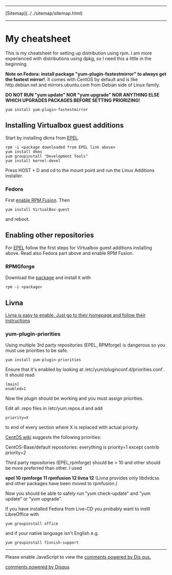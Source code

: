 <!DOCTYPE html>
<html>
<head>
<meta charset="UTF-8" />
<!-- <meta http-equiv="refresh" content="60" /> -->
<meta name="description" content="My cheatsheet for rpm based distributions, mainly CentOS/Fedora." />
<meta name="keywords" content="rpm,Linux,CentOS,Fedora" />
<meta name="author" content="Mika Suomalainen" />
<link rel="canonical" href="http://mkaysi.github.com/articles/cheatsheets/rpm.html">
<title>Cheatsheet for distributions using rpm</title>
<link rel="stylesheet" type="text/css" href="../../tyyli.css" />
</head>
<body>
<hr/>
[Sitemap](../../sitemap/sitemap.html)
<hr/>

# My cheatsheet

This is my cheatsheet for setting up distribution using rpm. I am more experienced with distributions using dpkg, so I need this a little in the beginning.

<strong>Note on Fedora: install package "yum-plugin-fastestmirror" to always get the fastest mirror!</strong>. It comes with CentOS by default and is like http.debian.net and mirrors.ubuntu.com from Debian side of Linux family.

<strong>DO NOT RUN "yum update" NOR "yum upgrade" NOR ANYTHING ELSE WHICH UPGRADES PACKAGES BEFORE SETTING PRIORIZING!</strong>

```
yum install yum-plugin-fastestmirror
```

## Installing Virtualbox guest additions

Start by installing dkms from [EPEL](https://fedoraproject.org/wiki/EPEL#How_can_I_use_these_extra_packages.3F).

```
rpm -i <package downloaded from EPEL link above>
yum install dkms
yum groupinstall "Development Tools"
yum install kernel-devel
```

Press HOST + D and cd to the mount point and run the Linux Additions installer.

### Fedora

First [enable RPM Fusion](http://rpmfusion.org/Configuration). Then

```
yum install VirtualBox-guest
```

and reboot.

## Enabling other repositories

For [EPEL](https://fedoraproject.org/wiki/EPEL) follow the first steps for Virtualbox guest additions installing above. Read also Fedora part above and enable RPM Fusion.

### RPMGforge

Download the [package](http://wiki.centos.org/AdditionalResources/Repositories/RPMForge#head-f0c3ecee3dbb407e4eed79a56ec0ae92d1398e01) and install it with

```
rpm -i <package>
```

## Livna

[Livna is easy to enable. Just go to their homepage and follow their instructions](http://rpm.livna.org/)

### yum-plugin-priorities

Using multiple 3rd party repositories (EPEL, RPMforge) is dangerous so you must use priorities to be safe.

```
yum install yum-plugin-priorities
```

Ensure that it's enabled by looking at /etc/yum/pluginconf.d/priorities.conf . It should read

```
[main]
enabled=1
```

Now the plugin should be working and you must assign priorities.

Edit all .repo files in /etc/yum.repos.d and add

```
priority=X
```

to end of every section where X is replaced with actual priority.

[CentOS wiki](http://wiki.centos.org/PackageManagement/Yum/Priorities) suggests the following priorities:

CentOS-Base/default repositories: everything is priority=1 except contrib priority=2

Third party repositories (EPEL,rpmforge) should be > 10 and other should be more preferred than other. I used

<strong>epel 10 rpmforge 11 rpmfusion 12 livna 12</strong> (Livna provides only libdvdcss and other packages have been moved to rpmfusion.)

Now you should be able to safely run "yum check-update" and "yum update" or "yum upgrade".

If you have installed Fedora from Live-CD you probably want to instll LibreOffice with

```
yum groupinstall office
```

and if your native language isn't English e.g.

```
yum groupinstall finnish-support
```

<!-- vim : set ft=html -->
<hr/>

<div id="disqus_thread"></div>
<script type="text/javascript">
/* * * CONFIGURATION VARIABLES: EDIT BEFORE PASTING INTO YOUR WEBPAGE * * */
var disqus_developer = 0; 
var disqus_url = 'http://mkaysi.github.com/articles/cheatsheets/rpm.html';
var disques_title = 'rpm cheatsheet';
var disqus_shortname = 'mkaysishomepage'; // required: replace example with your forum shortname
/* * * DON'T EDIT BELOW THIS LINE * * */
            (function() {
                var dsq = document.createElement('script'); dsq.type = 'text/javascript'; dsq.async = 
true;
                dsq.src = 'http://' + disqus_shortname + '.disqus.com/embed.js';
                (document.getElementsByTagName('head')[0] || document.getElementsByTagName('body')[0])
.appendChild(dsq);
            })();
        </script>
        <noscript>
Please enable JavaScript to view the <a href="http://disqus.com/?ref_noscript">comments powered by Dis
qus.</a>
</noscript>
        
<p><a href="http://disqus.com" class="dsq-brlink">comments powered by <span class="logo-disqus">Disqus
</span></a></p>
<!-- vim : set ft=html -->
</body>
</html>
